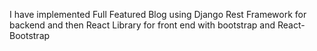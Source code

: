 I have implemented Full Featured Blog using Django Rest Framework for backend and then React Library for front end with bootstrap and React-Bootstrap 
